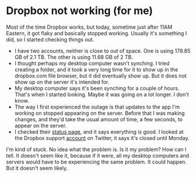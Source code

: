 # Dropbox not working (for me)
Most of the time Dropbox works, but today, sometime just after 11AM Eastern, it got flaky and basically stopped working. Usually it's something I did, so I started checking things out. 
* I have two accounts, neither is close to out of space. One is using 178.85 GB of 2.1 TB. The other is using 11.68 GB of 2 TB.
* I thought perhaps my desktop computer wasn't synching. I tried creating a folder, and it took a very long time for it to show up in the dropbox.com file browser, but it did eventually show up. But it does not show up on the server it's intended for.
* My desktop computer says it's been synching for a couple of hours. That's when I started looking. Maybe it was going on a lot longer. I don't know. 
* The way I first experienced the outage is that updates to the app I'm working on stopped appearing on the server. Before that I was making changes, and they'd take the usual amount of time, a few seconds, to appear on the server.
* I checked their <a href="https://status.dropbox.com/">status page</a>, and it says everything is good. I looked at the Dropbox support <a href="https://twitter.com/DropboxSupport">account</a> on Twitter, it says it's closed until Monday.

I'm kind of stuck. No idea what the problem is. Is it my problem? How can I tell. It doesn't seem like it, because if it were, all my desktop computers and servers would have to be experiencing the same problem. It could happen. But it doesn't seem likely.

